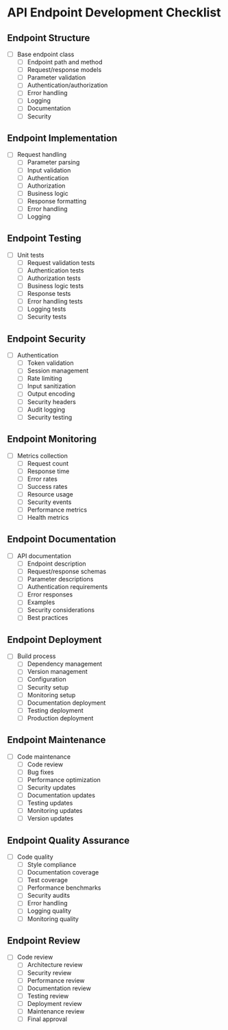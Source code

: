 # API Endpoint Development Checklist

## Endpoint Structure
- [ ] Base endpoint class
  - [ ] Endpoint path and method
  - [ ] Request/response models
  - [ ] Parameter validation
  - [ ] Authentication/authorization
  - [ ] Error handling
  - [ ] Logging
  - [ ] Documentation
  - [ ] Security

## Endpoint Implementation
- [ ] Request handling
  - [ ] Parameter parsing
  - [ ] Input validation
  - [ ] Authentication
  - [ ] Authorization
  - [ ] Business logic
  - [ ] Response formatting
  - [ ] Error handling
  - [ ] Logging

## Endpoint Testing
- [ ] Unit tests
  - [ ] Request validation tests
  - [ ] Authentication tests
  - [ ] Authorization tests
  - [ ] Business logic tests
  - [ ] Response tests
  - [ ] Error handling tests
  - [ ] Logging tests
  - [ ] Security tests

## Endpoint Security
- [ ] Authentication
  - [ ] Token validation
  - [ ] Session management
  - [ ] Rate limiting
  - [ ] Input sanitization
  - [ ] Output encoding
  - [ ] Security headers
  - [ ] Audit logging
  - [ ] Security testing

## Endpoint Monitoring
- [ ] Metrics collection
  - [ ] Request count
  - [ ] Response time
  - [ ] Error rates
  - [ ] Success rates
  - [ ] Resource usage
  - [ ] Security events
  - [ ] Performance metrics
  - [ ] Health metrics

## Endpoint Documentation
- [ ] API documentation
  - [ ] Endpoint description
  - [ ] Request/response schemas
  - [ ] Parameter descriptions
  - [ ] Authentication requirements
  - [ ] Error responses
  - [ ] Examples
  - [ ] Security considerations
  - [ ] Best practices

## Endpoint Deployment
- [ ] Build process
  - [ ] Dependency management
  - [ ] Version management
  - [ ] Configuration
  - [ ] Security setup
  - [ ] Monitoring setup
  - [ ] Documentation deployment
  - [ ] Testing deployment
  - [ ] Production deployment

## Endpoint Maintenance
- [ ] Code maintenance
  - [ ] Code review
  - [ ] Bug fixes
  - [ ] Performance optimization
  - [ ] Security updates
  - [ ] Documentation updates
  - [ ] Testing updates
  - [ ] Monitoring updates
  - [ ] Version updates

## Endpoint Quality Assurance
- [ ] Code quality
  - [ ] Style compliance
  - [ ] Documentation coverage
  - [ ] Test coverage
  - [ ] Performance benchmarks
  - [ ] Security audits
  - [ ] Error handling
  - [ ] Logging quality
  - [ ] Monitoring quality

## Endpoint Review
- [ ] Code review
  - [ ] Architecture review
  - [ ] Security review
  - [ ] Performance review
  - [ ] Documentation review
  - [ ] Testing review
  - [ ] Deployment review
  - [ ] Maintenance review
  - [ ] Final approval 
